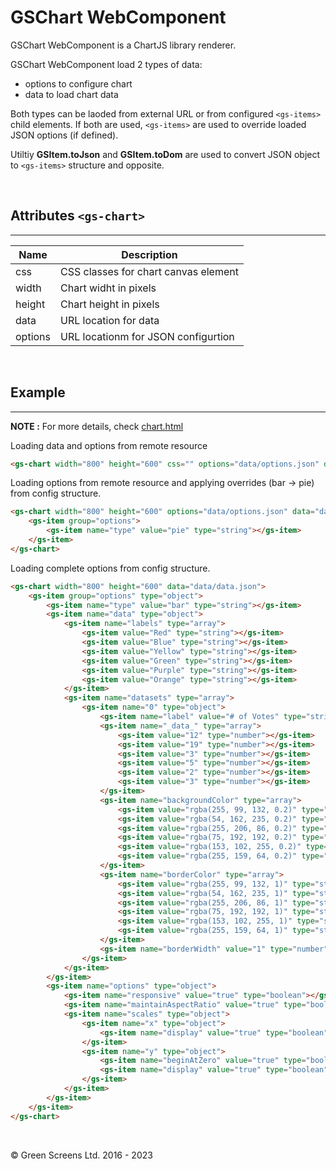 # GSChart WebComponent

GSChart WebComponent is a ChartJS library renderer.

GSChart WebComponent load 2 types of data:
 - options to configure chart
 - data to load chart data

Both types can be laoded from external URL or from configured ```<gs-items>``` child elements.
If both are used, ```<gs-items>``` are used to override loaded JSON options (if defined).

Utiltiy **GSItem.toJson** and **GSItem.toDom** are used to convert JSON object to ```<gs-items>``` structure and opposite.

<br>

## Attributes ```<gs-chart>```
---

| Name               | Description                                         |
|--------------------|-----------------------------------------------------|
| css                | CSS classes for chart canvas element                |
| width              | Chart widht in pixels                               |
| height             | Chart height in pixels                              |
| data               | URL location for data                               |
| options            | URL locationm for JSON configurtion                 |


<br>

## Example
---

**NOTE :** 
For more details, check [chart.html](../../demos/extra/GSChart.html)

Loading data and options from remote resource

```html
<gs-chart width="800" height="600" css="" options="data/options.json" data="data/data.json"></gs-chart>
```

Loading options from remote resource and applying overrides (bar -> pie) from config structure.

```html
<gs-chart width="800" height="600" options="data/options.json" data="data/data.json">
    <gs-item group="options">
        <gs-item name="type" value="pie" type="string"></gs-item>
    </gs-item>
</gs-chart>
```

Loading complete options from config structure.

```html
<gs-chart width="800" height="600" data="data/data.json">
    <gs-item group="options" type="object">
        <gs-item name="type" value="bar" type="string"></gs-item>
        <gs-item name="data" type="object">
            <gs-item name="labels" type="array">
                <gs-item value="Red" type="string"></gs-item>
                <gs-item value="Blue" type="string"></gs-item>
                <gs-item value="Yellow" type="string"></gs-item>
                <gs-item value="Green" type="string"></gs-item>
                <gs-item value="Purple" type="string"></gs-item>
                <gs-item value="Orange" type="string"></gs-item>
            </gs-item>
            <gs-item name="datasets" type="array">
                <gs-item name="0" type="object">
                    <gs-item name="label" value="# of Votes" type="string"></gs-item>
                    <gs-item name="_data_" type="array">
                        <gs-item value="12" type="number"></gs-item>
                        <gs-item value="19" type="number"></gs-item>
                        <gs-item value="3" type="number"></gs-item>
                        <gs-item value="5" type="number"></gs-item>
                        <gs-item value="2" type="number"></gs-item>
                        <gs-item value="3" type="number"></gs-item>
                    </gs-item>
                    <gs-item name="backgroundColor" type="array">
                        <gs-item value="rgba(255, 99, 132, 0.2)" type="string"></gs-item>
                        <gs-item value="rgba(54, 162, 235, 0.2)" type="string"></gs-item>
                        <gs-item value="rgba(255, 206, 86, 0.2)" type="string"></gs-item>
                        <gs-item value="rgba(75, 192, 192, 0.2)" type="string"></gs-item>
                        <gs-item value="rgba(153, 102, 255, 0.2)" type="string"></gs-item>
                        <gs-item value="rgba(255, 159, 64, 0.2)" type="string"></gs-item>
                    </gs-item>
                    <gs-item name="borderColor" type="array">
                        <gs-item value="rgba(255, 99, 132, 1)" type="string"></gs-item>
                        <gs-item value="rgba(54, 162, 235, 1)" type="string"></gs-item>
                        <gs-item value="rgba(255, 206, 86, 1)" type="string"></gs-item>
                        <gs-item value="rgba(75, 192, 192, 1)" type="string"></gs-item>
                        <gs-item value="rgba(153, 102, 255, 1)" type="string"></gs-item>
                        <gs-item value="rgba(255, 159, 64, 1)" type="string"></gs-item>
                    </gs-item>
                    <gs-item name="borderWidth" value="1" type="number"></gs-item>
                </gs-item>
            </gs-item>
        </gs-item>
        <gs-item name="options" type="object">
            <gs-item name="responsive" value="true" type="boolean"></gs-item>
            <gs-item name="maintainAspectRatio" value="true" type="boolean"></gs-item>
            <gs-item name="scales" type="object">
                <gs-item name="x" type="object">
                    <gs-item name="display" value="true" type="boolean"></gs-item>
                </gs-item>
                <gs-item name="y" type="object">
                    <gs-item name="beginAtZero" value="true" type="boolean"></gs-item>
                    <gs-item name="display" value="true" type="boolean"></gs-item>
                </gs-item>
            </gs-item>
        </gs-item>
    </gs-item>        
</gs-chart>
```

<br>

&copy; Green Screens Ltd. 2016 - 2023
